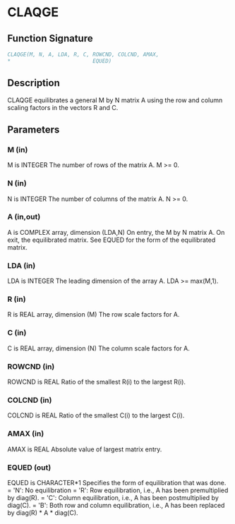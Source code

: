 # CLAQGE

## Function Signature

```fortran
CLAQGE(M, N, A, LDA, R, C, ROWCND, COLCND, AMAX,
*                          EQUED)
```

## Description


 CLAQGE equilibrates a general M by N matrix A using the row and
 column scaling factors in the vectors R and C.

## Parameters

### M (in)

M is INTEGER The number of rows of the matrix A. M >= 0.

### N (in)

N is INTEGER The number of columns of the matrix A. N >= 0.

### A (in,out)

A is COMPLEX array, dimension (LDA,N) On entry, the M by N matrix A. On exit, the equilibrated matrix. See EQUED for the form of the equilibrated matrix.

### LDA (in)

LDA is INTEGER The leading dimension of the array A. LDA >= max(M,1).

### R (in)

R is REAL array, dimension (M) The row scale factors for A.

### C (in)

C is REAL array, dimension (N) The column scale factors for A.

### ROWCND (in)

ROWCND is REAL Ratio of the smallest R(i) to the largest R(i).

### COLCND (in)

COLCND is REAL Ratio of the smallest C(i) to the largest C(i).

### AMAX (in)

AMAX is REAL Absolute value of largest matrix entry.

### EQUED (out)

EQUED is CHARACTER*1 Specifies the form of equilibration that was done. = 'N': No equilibration = 'R': Row equilibration, i.e., A has been premultiplied by diag(R). = 'C': Column equilibration, i.e., A has been postmultiplied by diag(C). = 'B': Both row and column equilibration, i.e., A has been replaced by diag(R) * A * diag(C).

